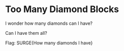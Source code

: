 # Too Many Diamond Blocks

I wonder how many diamonds can I have?

Can I have them all?

Flag: SURGE{How many diamonds I have}